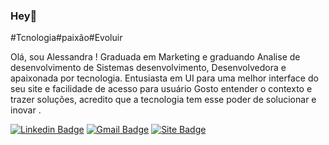 ### Hey👋

#Tcnologia#paixão#Evoluir

Olá, sou Alessandra ! Graduada em Marketing e graduando Analise de desenvolvimento de Sistemas desenvolvimento,
Desenvolvedora e apaixonada por tecnologia. Entusiasta em UI para uma melhor interface do seu site e facilidade de acesso para usuário
Gosto entender o contexto e trazer soluções, acredito que a tecnologia tem esse poder de solucionar e inovar .


[![Linkedin Badge](https://img.shields.io/badge/-Alessandra%20Brugneroto-6633cc?style=flat-square&logo=Linkedin&logoColor=white&link=https://www.linkedin.com/in/diego-schell-fernandes/)](https://www.linkedin.com/in/alessandra-brugneroto-5b197082/) 
[![Gmail Badge](https://img.shields.io/badge/-brugneroto.alessandra@gmail.com-6633cc?style=flat-red&logo=Gmail&logoColor=white&link=mailto:brugneroto.alessandra@gmail.com)](mailto:brugneroto.alessandra@gmail.com)
[![Site Badge](https://img.shields.io/badge/-LUZSITES-6633cc?style=flat-red&logo=&logoColor=white&link=mailto:brugneroto.alessandra@gmail.com)](mailto:brugneroto.alessandra@gmail.com)
